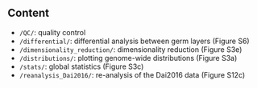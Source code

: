 Content
-------
* `/QC/`: quality control 
* `/differential/`: differential analysis between germ layers (Figure S6)
* `/dimensionality_reduction/`: dimensionality reduction (Figure S3e)
* `/distributions/`: plotting genome-wide distributions (Figure S3a)
* `/stats/`: global statistics (Figure S3c)
* `/reanalysis_Dai2016/`: re-analysis of the Dai2016 data (Figure S12c)






